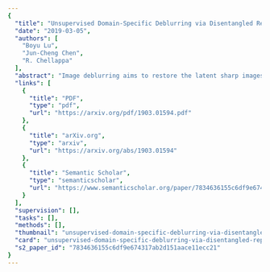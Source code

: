 ```yaml
---
{
  "title": "Unsupervised Domain-Specific Deblurring via Disentangled Representations",
  "date": "2019-03-05",
  "authors": [
    "Boyu Lu",
    "Jun-Cheng Chen",
    "R. Chellappa"
  ],
  "abstract": "Image deblurring aims to restore the latent sharp images from the corresponding blurred ones. In this paper, we present an unsupervised method for domain-specific, single-image deblurring based on disentangled representations. The disentanglement is achieved by splitting the content and blur features in a blurred image using content encoders and blur encoders. We enforce a KL divergence loss to regularize the distribution range of extracted blur attributes such that little content information is contained. Meanwhile, to handle the unpaired training data, a blurring branch and the cycle-consistency loss are added to guarantee that the content structures of the deblurred results match the original images. We also add an adversarial loss on deblurred results to generate visually realistic images and a perceptual loss to further mitigate the artifacts. We perform extensive experiments on the tasks of face and text deblurring using both synthetic datasets and real images, and achieve improved results compared to recent state-of-the-art deblurring methods.",
  "links": [
    {
      "title": "PDF",
      "type": "pdf",
      "url": "https://arxiv.org/pdf/1903.01594.pdf"
    },
    {
      "title": "arXiv.org",
      "type": "arxiv",
      "url": "https://arxiv.org/abs/1903.01594"
    },
    {
      "title": "Semantic Scholar",
      "type": "semanticscholar",
      "url": "https://www.semanticscholar.org/paper/7834636155c6df9e674317ab2d151aace11ecc21"
    }
  ],
  "supervision": [],
  "tasks": [],
  "methods": [],
  "thumbnail": "unsupervised-domain-specific-deblurring-via-disentangled-representations-thumb.jpg",
  "card": "unsupervised-domain-specific-deblurring-via-disentangled-representations-card.jpg",
  "s2_paper_id": "7834636155c6df9e674317ab2d151aace11ecc21"
}
---
```


